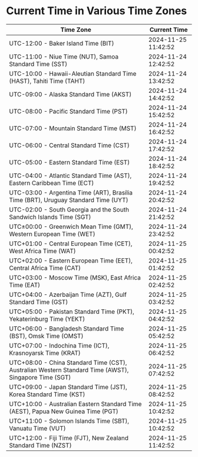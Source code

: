# Current Time in Various Time Zones

| Time Zone | Current Time |
|-----------|--------------|
| UTC-12:00 - Baker Island Time (BIT) | 2024-11-25 11:42:52 |
| UTC-11:00 - Niue Time (NUT), Samoa Standard Time (SST) | 2024-11-24 12:42:52 |
| UTC-10:00 - Hawaii-Aleutian Standard Time (HAST), Tahiti Time (TAHT) | 2024-11-24 13:42:52 |
| UTC-09:00 - Alaska Standard Time (AKST) | 2024-11-24 14:42:52 |
| UTC-08:00 - Pacific Standard Time (PST) | 2024-11-24 15:42:52 |
| UTC-07:00 - Mountain Standard Time (MST) | 2024-11-24 16:42:52 |
| UTC-06:00 - Central Standard Time (CST) | 2024-11-24 17:42:52 |
| UTC-05:00 - Eastern Standard Time (EST) | 2024-11-24 18:42:52 |
| UTC-04:00 - Atlantic Standard Time (AST), Eastern Caribbean Time (ECT) | 2024-11-24 19:42:52 |
| UTC-03:00 - Argentina Time (ART), Brasília Time (BRT), Uruguay Standard Time (UYT) | 2024-11-24 20:42:52 |
| UTC-02:00 - South Georgia and the South Sandwich Islands Time (SGT) | 2024-11-24 21:42:52 |
| UTC±00:00 - Greenwich Mean Time (GMT), Western European Time (WET) | 2024-11-24 23:42:52 |
| UTC+01:00 - Central European Time (CET), West Africa Time (WAT) | 2024-11-25 00:42:52 |
| UTC+02:00 - Eastern European Time (EET), Central Africa Time (CAT) | 2024-11-25 01:42:52 |
| UTC+03:00 - Moscow Time (MSK), East Africa Time (EAT) | 2024-11-25 02:42:52 |
| UTC+04:00 - Azerbaijan Time (AZT), Gulf Standard Time (GST) | 2024-11-25 03:42:52 |
| UTC+05:00 - Pakistan Standard Time (PKT), Yekaterinburg Time (YEKT) | 2024-11-25 04:42:52 |
| UTC+06:00 - Bangladesh Standard Time (BST), Omsk Time (OMST) | 2024-11-25 05:42:52 |
| UTC+07:00 - Indochina Time (ICT), Krasnoyarsk Time (KRAT) | 2024-11-25 06:42:52 |
| UTC+08:00 - China Standard Time (CST), Australian Western Standard Time (AWST), Singapore Time (SGT) | 2024-11-25 07:42:52 |
| UTC+09:00 - Japan Standard Time (JST), Korea Standard Time (KST) | 2024-11-25 08:42:52 |
| UTC+10:00 - Australian Eastern Standard Time (AEST), Papua New Guinea Time (PGT) | 2024-11-25 10:42:52 |
| UTC+11:00 - Solomon Islands Time (SBT), Vanuatu Time (VUT) | 2024-11-25 10:42:52 |
| UTC+12:00 - Fiji Time (FJT), New Zealand Standard Time (NZST) | 2024-11-25 11:42:52 |

